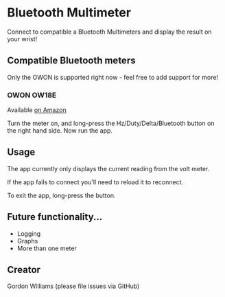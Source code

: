 # Bluetooth Multimeter

Connect to compatible a Bluetooth Multimeters and display the result on your wrist!

## Compatible Bluetooth meters

Only the OWON is supported right now - feel free to add support for more!

### OWON OW18E

Available [on Amazon](https://www.amazon.co.uk/Bluetooth-Multimeter-Multimeters-Voltmeter-Resistance/dp/B08NJT38SF/ref=sr_1_1)

Turn the meter on, and long-press the Hz/Duty/Delta/Bluetooth button on the right hand side. Now run the app.

## Usage

The app currently only displays the current reading from the volt meter.

If the app fails to connect you'll need to reload it to reconnect.

To exit the app, long-press the button.


## Future functionality...

* Logging
* Graphs
* More than one meter

## Creator

Gordon Williams (please file issues via GitHub)
